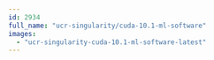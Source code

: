 ```yaml
---
id: 2934
full_name: "ucr-singularity/cuda-10.1-ml-software"
images: 
  - "ucr-singularity-cuda-10.1-ml-software-latest"
---
```

